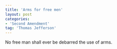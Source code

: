 ```yaml
---
title: 'Arms for free men'
layout: post
categories:
- 'Second Amendment'
tag: 'Thomas Jefferson'
---
```


No free man shall ever be debarred the use of arms.
